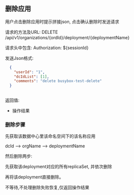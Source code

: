 删除应用
------------


用户点击删除应用时提示拼接json, 点击确认删除时发送请求

请求的方法及URL: DELETE /api/v1/organizations/{ordId}/deployment/{deploymentName}

请求头中包含: Authorization: ${sessionId}

发送Json格式:

```json
  {
    "userId": "1", 
    "dcIdList": [1], 
    "comments": "delete busybox-test-delete"
  }
    
```

返回值:

* 操作结果 


### 删除步骤

先获取该数据中心里该命名空间下的该名称应用

dcId --> orgName --> deploymentName

然后删除两步:

先获取该deployment对应的所有replicaSet, 并依次删除

再将该deployment直接删除。

不等待,不处理删除失败恢复,仅返回操作结果
